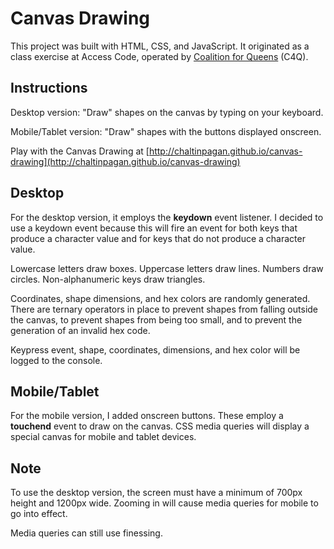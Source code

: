 # Canvas Drawing

This project was built with HTML, CSS, and JavaScript. It originated as a class exercise at Access Code, operated by [Coalition for Queens](https://www.c4q.nyc/) (C4Q).  

## Instructions

Desktop version: "Draw" shapes on the canvas by typing on your keyboard.

Mobile/Tablet version: "Draw" shapes with the buttons displayed onscreen.

Play with the Canvas Drawing at [http://chaltinpagan.github.io/canvas-drawing](http://chaltinpagan.github.io/canvas-drawing)

## Desktop

For the desktop version, it employs the **keydown** event listener. I decided to use a keydown event because this will fire an event for both keys that produce a character value and for keys that do not produce a character value.

Lowercase letters draw boxes.
Uppercase letters draw lines.
Numbers draw circles.
Non-alphanumeric keys draw triangles.

Coordinates, shape dimensions, and hex colors are randomly generated. There are ternary operators in place to prevent shapes from falling outside the canvas, to prevent shapes from being too small, and to prevent the generation of an invalid hex code.

Keypress event, shape, coordinates, dimensions, and hex color will be logged to the console.

## Mobile/Tablet

For the mobile version, I added onscreen buttons. These employ a **touchend** event to draw on the canvas. CSS media queries will display a special canvas for mobile and tablet devices.

## Note

To use the desktop version, the screen must have a minimum of 700px height and 1200px wide. Zooming in will cause media queries for mobile to go into effect.

Media queries can still use finessing.